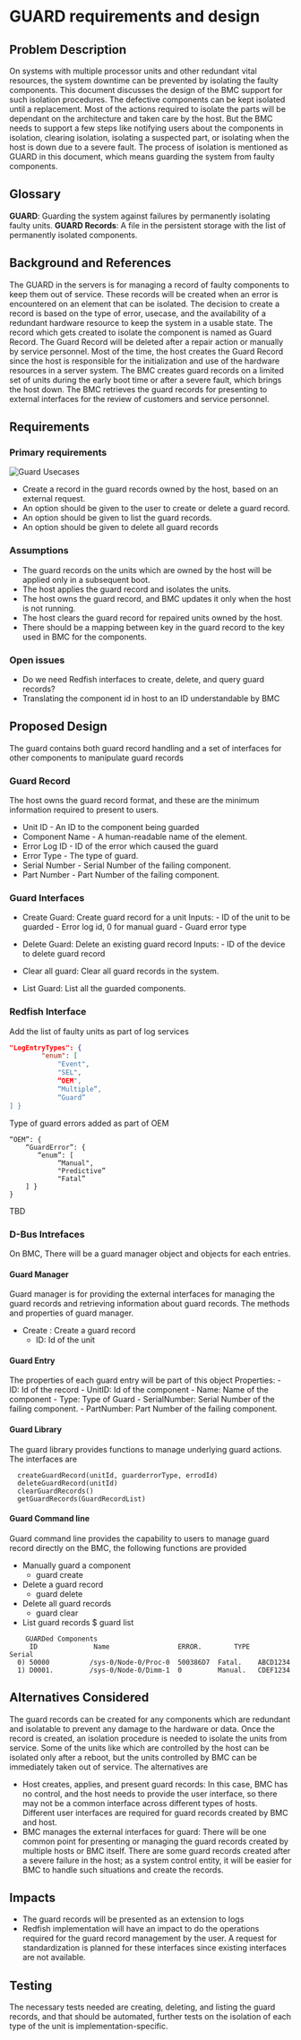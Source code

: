 # GUARD requirements and design

## Problem Description
On systems with multiple processor units and other redundant vital resources,
the system downtime can be prevented by isolating the faulty components. This
document discusses the design of the BMC support for such isolation procedures.
The defective components can be kept isolated until a replacement. Most of the
actions required to isolate the parts will be dependant on the architecture and
taken care by the host. But the BMC needs to support a few steps like notifying
users about the components in isolation, clearing isolation, isolating a suspected
part, or isolating when the host is down due to a severe fault. The process of
isolation is mentioned as GUARD in this document, which means guarding the
system from faulty components.

## Glossary
**GUARD**: Guarding the system against failures by permanently isolating faulty units.
**GUARD Records**: A file in the persistent storage with the list of permanently
isolated components.


## Background and References

The GUARD in the servers is for managing a record of faulty components to keep
them out of service.  These records will be created when an error is encountered
on an element that can be isolated. The decision to create a record is based on
the type of error, usecase, and the availability of a redundant hardware
resource to keep the system in a usable state. The record which gets created to
isolate the component is named as Guard Record. The Guard Record will be deleted
after a repair action or manually by service personnel. Most of the time,
the host creates the Guard Record since the host is responsible for the
initialization and use of the hardware resources in a server system. The BMC
creates guard records on a limited set of units during the early boot time or
after a severe fault, which brings the host down. The BMC retrieves the guard
records for presenting to external interfaces for the review of customers and
service personnel.

## Requirements
### Primary requirements
![Guard Usecases](https://user-images.githubusercontent.com/16666879/70852658-0edfda80-1eca-11ea-9d70-c81a690c78f2.jpeg)
- Create a record in the guard records owned by the host, based on an external request.
- An option should be given to the user to create or delete a guard record.
- An option should be given to list the guard records.
- An option should be given to delete all guard records
### Assumptions
- The guard records on the units which are owned by the host will be applied only in a subsequent
  boot.
- The host applies the guard record and isolates the units.
- The host owns the guard record, and BMC updates it only when the host is not running.
- The host clears the guard record for repaired units owned by the host.
- There should be a mapping between key in the guard record to the key used in
  BMC for the components.
### Open issues
- Do we need Redfish interfaces to create, delete, and query guard records?
- Translating the component id in host to an ID understandable by BMC
## Proposed Design
The guard contains both guard record handling and a set of interfaces for other
components to manipulate guard records
### Guard Record
The host owns the guard record format, and these are the minimum information
required to present to users.
  - Unit ID - An ID to the component being guarded
  - Component Name - A human-readable name of the element.
  - Error Log ID - ID of the error which caused the guard
  - Error Type - The type of guard.
  - Serial Number - Serial Number of the failing component.
  - Part Number - Part Number of the failing component.

### Guard Interfaces
- Create Guard: Create guard record for a unit
       Inputs:
           - ID of the unit to be guarded
           - Error log id, 0 for manual guard
           - Guard error type
- Delete Guard: Delete an existing guard record
       Inputs:
          - ID of the device to delete guard record

- Clear all guard: Clear all guard records in the system.

- List Guard:  List all the guarded components.

### Redfish Interface
Add the list of faulty units as part of log services
```json
"LogEntryTypes": {
        "enum": [
            "Event",
            "SEL",
            “OEM",
            “Multiple”,
            “Guard”
] }
```
Type of guard errors added as part of OEM
```
“OEM”: {
    “GuardError”: {
       “enum”: [
            “Manual",
            "Predictive”
            "Fatal”
	] }
}
```
TBD
### D-Bus Intrefaces
On BMC, There will be a guard manager object and objects for each entries.
#### Guard Manager
Guard manager is for providing the external interfaces for managing the guard records and retrieving
information about guard records.
The methods and properties of guard manager.
- Create : Create a guard record
	- ID: Id of the unit
#### Guard Entry
The properties of each guard entry will be part of this object
Properties:
	- ID: Id of the record
	- UnitID: Id of the component
	- Name: Name of the component
	- Type: Type of Guard
	- SerialNumber: Serial Number of the failing component.
	- PartNumber: Part Number of the failing component.

#### Guard Library
The guard library provides functions to manage underlying guard actions.
The interfaces are
```
  createGuardRecord(unitId, guarderrorType, errodId)
  deleteGuardRecord(unitId)
  clearGuardRecords()
  getGuardRecords(GuardRecordList)
```
#### Guard Command line
Guard command line provides the capability to users to manage guard record
directly on the BMC, the following functions are provided

- Manually guard a component
    - guard create <id>
- Delete a guard record
    - guard delete <id>
- Delete all guard records
    - guard clear
- List guard records
	$ guard list
```
	GUARDed Components
     ID              Name                 ERROR.        TYPE      Serial
  0) 50000          /sys-0/Node-0/Proc-0  500386D7  Fatal.    ABCD1234
  1) D0001.         /sys-0/Node-0/Dimm-1  0         Manual.   CDEF1234
```
## Alternatives Considered

The guard records can be created for any components which are redundant and isolatable to prevent
any damage to the hardware or data. Once the record is created, an isolation procedure is needed to
isolate the units from service. Some of the units like which are controlled by the host can be
isolated only after a reboot, but the units controlled by BMC can be immediately taken out of
service.
The alternatives are
- Host creates, applies, and present guard records: In this case, BMC has no control, and the host
  needs to provide the user interface, so there may not be a common interface across different types
  of hosts. Different user interfaces are required for guard records created by BMC and host.
- BMC manages the external interfaces for guard: There will be one common point for presenting or
  managing the guard records created by multiple hosts or BMC itself. There are some guard records
  created after a severe failure in the host; as a system control entity, it will be easier for BMC
  to handle such situations and create the records. 


## Impacts
- The guard records will be presented as an extension to logs 
- Redfish implementation will have an impact to do the operations required for the guard record
  management by the user. A request for standardization is planned for these interfaces since
  existing interfaces are not available.

## Testing
The necessary tests needed are creating, deleting, and listing the guard records, and that should
be automated, further tests on the isolation of each type of the unit is implementation-specific.
